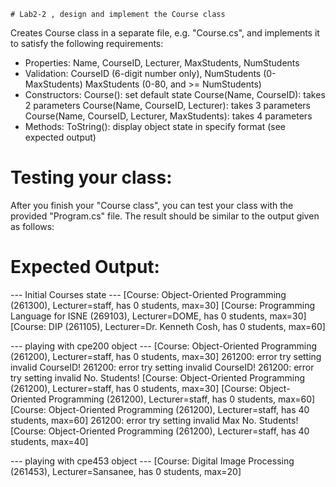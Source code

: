 	# Lab2-2 , design and implement the Course class

Creates Course class in a separate file, e.g. "Course.cs", and implements it to satisfy the following requirements:
- Properties: Name, CourseID, Lecturer, MaxStudents, NumStudents
- Validation: 	CourseID (6-digit number only), 
		NumStudents (0-MaxStudents)
		MaxStudents (0-80, and >= NumStudents)
- Constructors:
	Course(): set default state
	Course(Name, CourseID): takes 2 parameters
	Course(Name, CourseID, Lecturer): takes 3 parameters
	Course(Name, CourseID, Lecturer, MaxStudents): takes 4 parameters
- Methods: 
	ToString(): display object state in specify format (see expected output)


# Testing your class:

After you finish your "Course class", you can test your class with the provided "Program.cs" file.
The result should be similar to the output given as follows:


# Expected Output:

--- Initial Courses state ---
[Course: Object-Oriented Programming (261300), Lecturer=staff, has 0 students, max=30]
[Course: Programming Language for ISNE (269103), Lecturer=DOME, has 0 students, max=30]
[Course: DIP (261105), Lecturer=Dr. Kenneth Cosh, has 0 students, max=60]

--- playing with cpe200 object ---
[Course: Object-Oriented Programming (261200), Lecturer=staff, has 0 students, max=30]
261200: error try setting invalid CourseID!
261200: error try setting invalid CourseID!
261200: error try setting invalid No. Students!
[Course: Object-Oriented Programming (261200), Lecturer=staff, has 0 students, max=30]
[Course: Object-Oriented Programming (261200), Lecturer=staff, has 0 students, max=60]
[Course: Object-Oriented Programming (261200), Lecturer=staff, has 40 students, max=60]
261200: error try setting invalid Max No. Students!
[Course: Object-Oriented Programming (261200), Lecturer=staff, has 40 students, max=40]

--- playing with cpe453 object ---
[Course: Digital Image Processing (261453), Lecturer=Sansanee, has 0 students, max=20]
